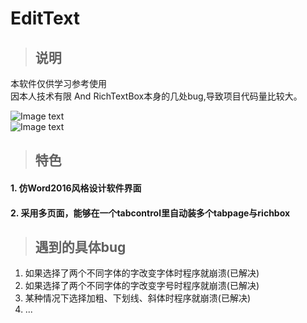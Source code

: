 # EditText
>## 说明

本软件仅供学习参考使用</br>
因本人技术有限 And RichTextBox本身的几处bug,导致项目代码量比较大。

![Image text](https://github.com/LittleSource/EditText/example1.jpg)
</br>
![Image text](https://github.com/LittleSource/EditText/example2.jpg)
>## 特色
#### 1. 仿Word2016风格设计软件界面
#### 2. 采用多页面，能够在一个tabcontrol里自动装多个tabpage与richbox

>## 遇到的具体bug
1. 如果选择了两个不同字体的字改变字体时程序就崩溃(已解决)
2. 如果选择了两个不同字体的字改变字号时程序就崩溃(已解决)
3. 某种情况下选择加粗、下划线、斜体时程序就崩溃(已解决)
4. ...